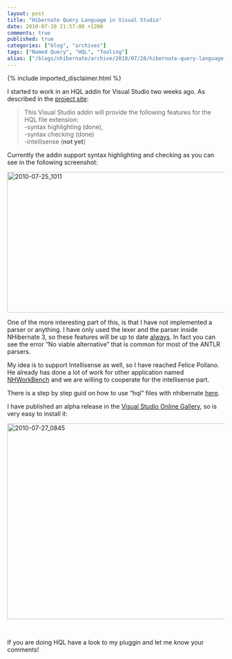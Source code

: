 ```yaml
---
layout: post
title: "Hibernate Query Language in Visual Studio"
date: 2010-07-28 21:57:00 +1200
comments: true
published: true
categories: ["blog", "archives"]
tags: ["Named Query", "HQL", "Tooling"]
alias: ["/blogs/nhibernate/archive/2010/07/28/hibernate-query-language-in-visual-studio.aspx"]
---
```

<!-- more -->
{% include imported_disclaimer.html %}
<p>I started to work in an HQL addin for Visual Studio two weeks ago. As described in the <a href="http://hqladdin.codeplex.com/">project site</a>:</p>
<blockquote>
<p>This Visual Studio addin will provide the following features for the HQL file extension:      <br />-syntax highlighting (done),       <br />-syntax checking (done)       <br />-intellisense (<strong>not yet</strong>)</p>
</blockquote>
<p>Currently the addin support syntax highlighting and checking as you can see in the following screenshot:</p>
<p><a href="/cfs-file.ashx/__key/CommunityServer.Blogs.Components.WeblogFiles/nhibernate/20100725_5F00_1011_5F00_778952B4.png"><img height="326" width="669" src="/cfs-file.ashx/__key/CommunityServer.Blogs.Components.WeblogFiles/nhibernate/20100725_5F00_1011_5F00_thumb_5F00_22BDC3EF.png" alt="2010-07-25_1011" border="0" title="2010-07-25_1011" style="border-right-width: 0px; display: inline; border-top-width: 0px; border-bottom-width: 0px; border-left-width: 0px" /></a> </p>
<p>One of the more interesting part of this, is that I have not implemented a parser or anything. I have only used the lexer and the parser inside NHibernate 3, so these features will be up to date <span style="text-decoration: underline;">always</span>. In fact you can see the error &ldquo;No viable alternative&rdquo; that is common for most of the ANTLR parsers.</p>
<p>My idea is to support Intellisense as well, so I have reached Felice Pollano. He already has done a lot of work for other application named <a href="http://www.felicepollano.com/CategoryView,category,NHWorkBench.aspx">NHWorkBench</a> and we are willing to cooperate for the intellisense part.</p>
<p>There is a step by step guid on how to use &ldquo;hql&rdquo; files with nhibernate <a href="http://hqladdin.codeplex.com/wikipage?title=HowTo%20register%20queries%20from%20HQL%20files">here</a>.</p>
<p>I have published an alpha release in the <a href="http://visualstudiogallery.msdn.microsoft.com/es-ar/05d1c749-8352-4323-bdba-bc7253d26372">Visual Studio Online Gallery</a>, so is very easy to install it:</p>
<p><a href="/cfs-file.ashx/__key/CommunityServer.Blogs.Components.WeblogFiles/nhibernate/20100727_5F00_0845_5F00_490F816D.png"><img height="454" width="656" src="/cfs-file.ashx/__key/CommunityServer.Blogs.Components.WeblogFiles/nhibernate/20100727_5F00_0845_5F00_thumb_5F00_280BE8F9.png" alt="2010-07-27_0845" border="0" title="2010-07-27_0845" style="border-right-width: 0px; display: inline; border-top-width: 0px; border-bottom-width: 0px; border-left-width: 0px" /></a> </p>
<p>&nbsp;</p>
<p>If you are doing HQL have a look to my pluggin and let me know your comments!</p>
